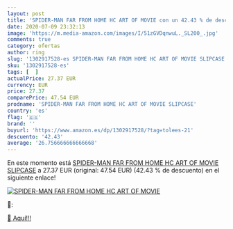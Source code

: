 ```yaml
---
layout: post
title: 'SPIDER-MAN FAR FROM HOME HC ART OF MOVIE con un 42.43 % de descuento'
date: 2020-07-09 23:32:13
image: 'https://m.media-amazon.com/images/I/51zGVDqnwuL._SL200_.jpg'
comments: true
category: ofertas
author: ring
slug: '1302917528-es SPIDER-MAN FAR FROM HOME HC ART OF MOVIE SLIPCASE'
sku: '1302917528-es'
tags: [  ]
actualPrice: 27.37 EUR
currency: EUR
price: 27.37
comparePrice: 47.54 EUR
prodname: 'SPIDER-MAN FAR FROM HOME HC ART OF MOVIE SLIPCASE'
country: 'es'
flag: '🇪🇸'
brand: ''
buyurl: 'https://www.amazon.es/dp/1302917528/?tag=tolees-21'
descuento: '42.43'
average: '26.756666666666668'
---
```


En este momento está [SPIDER-MAN FAR FROM HOME HC ART OF MOVIE SLIPCASE](https://www.amazon.es/dp/1302917528/?tag=tolees-21) a 27.37 EUR (original: 47.54 EUR) (42.43 %  de descuento) en el siguiente enlace!

[![SPIDER-MAN FAR FROM HOME HC ART OF MOVIE](https://m.media-amazon.com/images/I/51zGVDqnwuL._SL200_.jpg)](https://www.amazon.es/dp/1302917528/?tag=tolees-21)

🔎:


[🛒 Aquí!!!](https://www.amazon.es/dp/1302917528/?tag=tolees-21)
